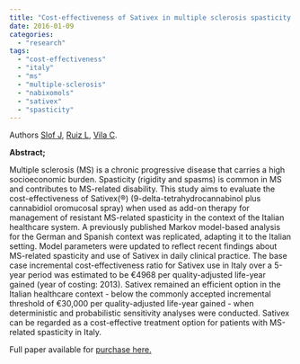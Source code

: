 ```yaml
---
title: "Cost-effectiveness of Sativex in multiple sclerosis spasticity: new data and application to Italy."
date: 2016-01-09
categories: 
  - "research"
tags: 
  - "cost-effectiveness"
  - "italy"
  - "ms"
  - "multiple-sclerosis"
  - "nabixomols"
  - "sativex"
  - "spasticity"
---
```


Authors [Slof J](http://www.ncbi.nlm.nih.gov/pubmed/?term=Slof%20J%5BAuthor%5D&cauthor=true&cauthor_uid=25771713), [Ruiz L](http://www.ncbi.nlm.nih.gov/pubmed/?term=Ruiz%20L%5BAuthor%5D&cauthor=true&cauthor_uid=25771713), [Vila C](http://www.ncbi.nlm.nih.gov/pubmed/?term=Vila%20C%5BAuthor%5D&cauthor=true&cauthor_uid=25771713).

**Abstract;**

Multiple sclerosis (MS) is a chronic progressive disease that carries a high socioeconomic burden. Spasticity (rigidity and spasms) is common in MS and contributes to MS-related disability. This study aims to evaluate the cost-effectiveness of Sativex(®) (9-delta-tetrahydrocannabinol plus cannabidiol oromucosal spray) when used as add-on therapy for management of resistant MS-related spasticity in the context of the Italian healthcare system. A previously published Markov model-based analysis for the German and Spanish context was replicated, adapting it to the Italian setting. Model parameters were updated to reflect recent findings about MS-related spasticity and use of Sativex in daily clinical practice. The base case incremental cost-effectiveness ratio for Sativex use in Italy over a 5-year period was estimated to be €4968 per quality-adjusted life-year gained (year of costing: 2013). Sativex remained an efficient option in the Italian healthcare context - below the commonly accepted incremental threshold of €30,000 per quality-adjusted life-year gained - when deterministic and probabilistic sensitivity analyses were conducted. Sativex can be regarded as a cost-effective treatment option for patients with MS-related spasticity in Italy.

Full paper available for [purchase here.](http://www.tandfonline.com/doi/abs/10.1586/14737167.2015.1025759?journalCode=ierp20)
